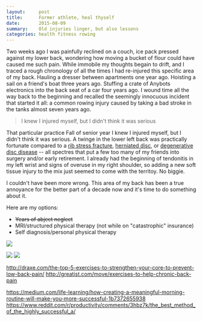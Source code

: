 ```yaml
---
layout:     post
title:      Former athlete, heal thyself
date:       2015-08-09 
summary:    Old injuries linger, but also lessons
categories: health fitness rowing
---
```


Two weeks ago I was painfully reclined on a couch, ice pack pressed against my lower back, wondering how moving a bucket of flour could have caused me such pain. While immobile my thoughts begain to drift, and I traced a rough chronology of all the times I had re-injured this specific area of my back. Hauling a dresser between apartments one year ago. Hoisting a sail on a friend's boat three years ago. Stuffing a crate of Anybots electronics into the back seat of a car four years ago. I wound time all the way back to the beginning and recalled the seemingly innocuous incident that started it all: a common rowing injury caused by taking a bad stroke in the tanks almost seven years ago. 

<blockquote>I knew I injured myself, but I didn't think it was serious</blockquote>

That particular practice Fall of senior year I knew I injured myself, but I didn't think it was serious. A twinge in the lower left back was practically fortunate compared to a [rib stress fracture](http://www.usrowing.org/safety/boathousedoc/bhdribstressfracture), [herniated disc](https://en.wikipedia.org/wiki/Spinal_disc_herniation), or [degenerative disc disease](https://en.wikipedia.org/wiki/Degenerative_disc_disease) -- all spectres that put a few too many of my friends into surgery and/or early retirement. I already had the beginning of tendonitis in my left wrist and signs of overuse in my right shoulder, so adding a new soft tissue injury to the mix just seemed to come with the territoy. No biggie. 

I couldn't have been more wrong. This area of my back has been a true annoyance for the better part of a decade now and it's time to do something about it. 

Here are my options:

* <del>Years of abject neglect</del>
* MRI/structured physical therapy (not while on "catastrophic" insurance)
* Self diagnosis/personal physical therapy

<a href="http://www.bartleby.com/107/illus409.html"><img src="http://www.bartleby.com/107/Images/large/image409.gif"></a>

<a href="https://upload.wikimedia.org/wikipedia/commons/1/1a/Gray389_-_Erector_spinae.png"><img src="https://upload.wikimedia.org/wikipedia/commons/1/1a/Gray389_-_Erector_spinae.png"></a>
<a href="https://upload.wikimedia.org/wikipedia/commons/6/6f/Latissimus_dorsi.PNG"><img src="https://upload.wikimedia.org/wikipedia/commons/6/6f/Latissimus_dorsi.PNG"></a>
<a href=""><img src=""></a>

http://draxe.com/the-top-5-exercises-to-strengthen-your-core-to-prevent-low-back-pain/
http://greatist.com/move/exercises-to-help-chronic-back-pain

https://medium.com/life-learning/how-creating-a-meaningful-morning-routine-will-make-you-more-successful-1b7372655938
https://www.reddit.com/r/productivity/comments/3hbz7k/the_best_method_of_the_highly_successful_a/